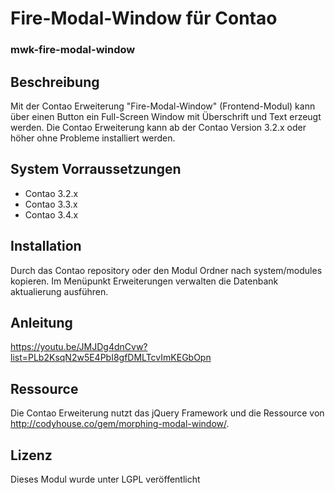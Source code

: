 # Fire-Modal-Window für Contao

### mwk-fire-modal-window

Beschreibung
------------

Mit der Contao Erweiterung "Fire-Modal-Window" (Frontend-Modul) kann über einen Button ein Full-Screen Window mit Überschrift und Text erzeugt werden. Die Contao Erweiterung kann ab der Contao Version 3.2.x oder höher ohne Probleme installiert werden.


System Vorraussetzungen
-----------------------

 * Contao 3.2.x
 * Contao 3.3.x
 * Contao 3.4.x


Installation
------------

Durch das Contao repository oder den Modul Ordner nach system/modules kopieren. Im Menüpunkt Erweiterungen verwalten
die Datenbank aktualierung ausführen.


Anleitung
---------

https://youtu.be/JMJDg4dnCvw?list=PLb2KsqN2w5E4PbI8gfDMLTcvImKEGbOpn


Ressource
---------

Die Contao Erweiterung nutzt das jQuery Framework und die Ressource von http://codyhouse.co/gem/morphing-modal-window/.


Lizenz
------

Dieses Modul wurde unter LGPL veröffentlicht